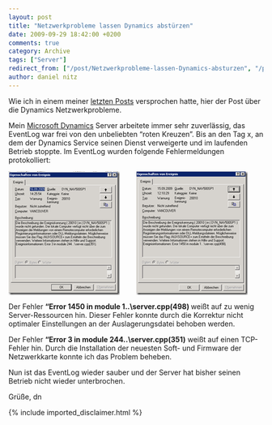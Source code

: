 ```yaml
---
layout: post
title: "Netzwerkprobleme lassen Dynamics abstürzen"
date: 2009-09-29 18:42:00 +0200
comments: true
category: Archive
tags: ["Server"]
redirect_from: ["/post/Netzwerkprobleme-lassen-Dynamics-absturzen", "/post/netzwerkprobleme-lassen-dynamics-absturzen"]
author: daniel nitz
---
```

<!-- more -->
<p>Wie ich in einem meiner <a href="/post/Fehler-bei-HP-Netzwerkkarten-Update.aspx" target="_blank">letzten Posts</a> versprochen hatte, hier der Post über die Dynamics Netzwerkprobleme.</p>  <p>Mein <a href="http://www.microsoft.com/germany/dynamics/" target="_blank">Microsoft Dynamics</a> Server arbeitete immer sehr zuverlässig, das EventLog war frei von den unbeliebten “roten Kreuzen”. Bis an den Tag x, an dem der Dynamics Service seinen Dienst verweigerte und im laufenden Betrieb stoppte. Im EventLog wurden folgende Fehlermeldungen protokolliert:</p>  <p><a href="/assets/archive/image_74.png" target="_blank"><img style="border-right-width: 0px; display: inline; border-top-width: 0px; border-bottom-width: 0px; margin-left: 0px; border-left-width: 0px; margin-right: 0px" title="image" border="0" alt="image" align="left" src="/assets/archive/image_thumb_74.png" width="220" height="244" /></a><a href="/assets/archive/image_75.png" target="_blank"><img style="border-right-width: 0px; display: block; float: none; border-top-width: 0px; border-bottom-width: 0px; margin-left: auto; border-left-width: 0px; margin-right: auto" title="image" border="0" alt="image" src="/assets/archive/image_thumb_75.png" width="221" height="244" /></a> </p>  <p>Der Fehler <strong>“Error 1450 in module 1..\server.cpp(498) </strong>weißt auf zu wenig Server-Ressourcen hin. Dieser Fehler konnte durch die Korrektur nicht optimaler Einstellungen an der Auslagerungsdatei behoben werden.</p>  <p>Der Fehler <strong>“Error 3 in module 244..\server.cpp(351)</strong> weißt auf einen TCP-Fehler hin. Durch die Installation der neuesten Soft- und Firmware der Netzwerkkarte konnte ich das Problem beheben.</p>  <p>Nun ist das EventLog wieder sauber und der Server hat bisher seinen Betrieb nicht wieder unterbrochen.</p>  <p>Grüße, dn</p>
{% include imported_disclaimer.html %}
